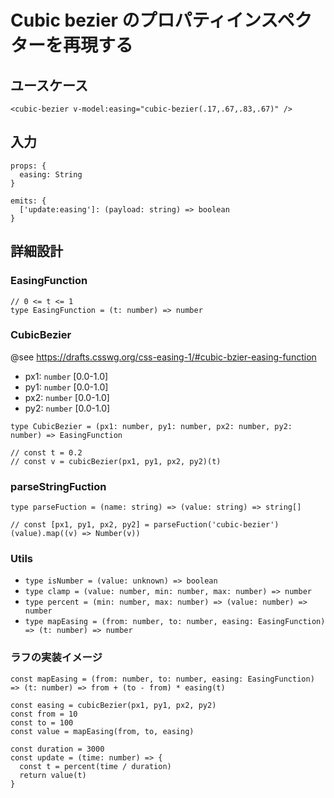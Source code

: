 # Cubic bezier のプロパティインスペクターを再現する

## ユースケース

```
<cubic-bezier v-model:easing="cubic-bezier(.17,.67,.83,.67)" />
```

## 入力

```
props: {
  easing: String
}
```

```
emits: {
  ['update:easing']: (payload: string) => boolean
}
```

## 詳細設計

### EasingFunction

```
// 0 <= t <= 1
type EasingFunction = (t: number) => number
```

### CubicBezier

@see https://drafts.csswg.org/css-easing-1/#cubic-bzier-easing-function

- px1: `number` [0.0-1.0]
- py1: `number` [0.0-1.0]
- px2: `number` [0.0-1.0]
- py2: `number` [0.0-1.0]

```
type CubicBezier = (px1: number, py1: number, px2: number, py2: number) => EasingFunction

// const t = 0.2
// const v = cubicBezier(px1, py1, px2, py2)(t)
```

### parseStringFuction

```
type parseFuction = (name: string) => (value: string) => string[]

// const [px1, py1, px2, py2] = parseFuction('cubic-bezier')(value).map((v) => Number(v))
```

### Utils

- `type isNumber = (value: unknown) => boolean`
- `type clamp = (value: number, min: number, max: number) => number`
- `type percent = (min: number, max: number) => (value: number) => number`
- `type mapEasing = (from: number, to: number, easing: EasingFunction) => (t: number) => number `

### ラフの実装イメージ

```
const mapEasing = (from: number, to: number, easing: EasingFunction) => (t: number) => from + (to - from) * easing(t)

const easing = cubicBezier(px1, py1, px2, py2)
const from = 10
const to = 100
const value = mapEasing(from, to, easing)

const duration = 3000
const update = (time: number) => {
  const t = percent(time / duration)
  return value(t)
}
```
